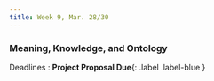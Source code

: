 ```yaml
---
title: Week 9, Mar. 28/30
---
```



### Meaning, Knowledge, and Ontology

Deadlines
: **Project Proposal Due**{: .label .label-blue }